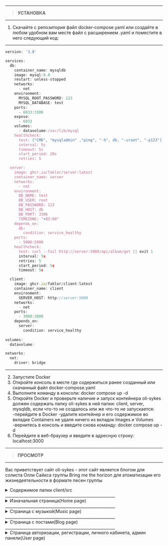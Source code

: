 _______________________________________________________

> **УСТАНОВКА**  
_______________________________________________________
1. Скачайте с репозитория файл docker-compose.yaml
  или создайте в любом удобном вам месте файл с расширением .yaml
  и поместите в него следующий код:  
_______________________________________________________
```javascript
version: '3.8'

services:
  db:
    container_name: mysqldb
    image: mysql:8.0
    restart: unless-stopped
    networks:
      - net
    environment: 
      MYSQL_ROOT_PASSWORD: 123 
      MYSQL_DATABASE: test
    ports:
      - 6033:3306
    expose:
      - 6033
    volumes:
      - datavolume:/var/lib/mysql
    healthcheck:
      test: ["CMD", "mysqladmin" ,"ping", "-h", db, "-uroot", "-p123"]
      interval: 5s
      timeout: 5s
      start_period: 20s
      retries: 5

  server:
    image: ghcr.io/faklor/server:latest
    container_name: server
    networks:
      - net
    environment:
      DB_NAME: test
      DB_USER: root
      DB_PASSWORD: 123
      DB_HOST: db
      DB_PORT: 3306
      TIMEZONE: "+03:00"
    depends_on:
      db:
        condition: service_healthy 
    ports:
      - 5000:5000
    healthcheck:
      test: curl --fail http://server:5000/api/album/get || exit 1
      interval: 5s
      retries: 5
      start_period: 5s
      timeout: 5s

  client:
    image: ghcr.io/faklor/client:latest
    container_name: client
    environment:
      SERVER_HOST: http://server:5000
    networks:
      - net
    ports:
      - 3000:3000 
    depends_on:
      server:
        condition: service_healthy  
        
volumes:
  datavolume:

networks:
  net:
    driver: bridge
```
_______________________________________________________
2. Запустите Docker
3. Откройте консоль в месте где содержиться ранее созданный или скачанный файл docker-compose.yaml
4. Выполните команду в консоли: docker compose up -d
5. Откройте Docker и проверьте наличие и запуск контейнера oli-sykes должен содержать папку oli-sykes в ней папки: client, server, mysqldb, если что-то не создалось или же что-то не запускается:
   -перейдите в Docker 
   -удалите контейнер и его содержимое во вкладке Containers не удаля ничего из вкладок Images и Volumes
   -вернитесь в консоль и введите снова команду: docker compose up -d
6. Перейдите в веб-браузер и введите в адресную строку: localhost:3000
_______________________________________________________
 
> **ПРОСМОТР**  
_______________________________________________________

Вас приветствует сайт oli-sykes - этот сайт является блогом
для солиста Олли Сайкса группы Bring me the horizon 
для атоматизации его жизнедеятельности в формате песен группы

<details>
<summary>Содержимое папки client/src</summary>
1.Папки home, music, blog, user они содержат страницы сайта и их компоненты
2.Папка components содержит компоненты, которые используются на всех страницах: анимации, запросы на сервер, шапка сайта и навигационное меню  

</details>
_______________________________________________________

<details>
<summary>Изначальная страница(Home page)</summary>


</details>
_______________________________________________________

<details>
<summary>Страница с музыкой(Music page)</summary>


</details>
_______________________________________________________

<details>
<summary>Страница с постами(Blog page)</summary>


</details>
_______________________________________________________

<details>
<summary>Страница авторизации, регистрации, личного кабинета, админ панели(User page)</summary>


</details>
